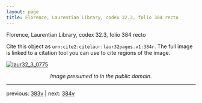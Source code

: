 ```yaml
---
layout: page
title: Florence, Laurentian Library, codex 32.3, folio 384 recto
---
```


Florence, Laurentian Library, codex 32.3, folio 384 recto

Cite this object as `urn:cite2:citelaur:laur32pages.v1:384r`.  The full image is linked to a citation tool you can use to cite regions of the image.

[![laur32_3_0775](http://www.homermultitext.org/iipsrv?IIIF=/project/homer/pyramidal/deepzoom/citelaur/laur32imgs/v1/laur32_3_0775.tif/full/800,/0/default.jpg)](http://www.homermultitext.org/ict2/?urn=urn:cite2:citelaur:laur32imgs.v1:laur32_3_0775) 

<p style="text-align: center; font-style: italic;">Image presumed to in the public domain.</p>

---

previous: [383v](../383v/) | next: [384v](../384v/)